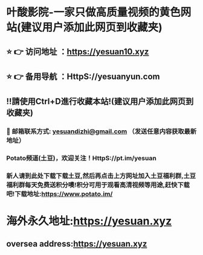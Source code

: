# 叶酸影院-一家只做高质量视频的黄色网站(建议用户添加此网页到收藏夹)

## ⭐️ 👉 访问地址 ：https://yesuan10.xyz
## ⭐️ 👉 备用导航 ：HttpS://yesuanyun.com

## ‼️請使用Ctrl+D進行收藏本站!(建议用户添加此网页到收藏夹)

### 📧 邮箱联系方式: yesuandizhi@gmail.com （发送任意内容获取最新地址）

### Potato频道(土豆)，欢迎关注！HttpS://pt.im/yesuan

### 新人请到此处下载下载土豆,然后再点击上方网址加入土豆福利群,土豆福利群每天免费送积分噢!积分可用于观看高清视频等用途,赶快下载吧!下载地址:https://www.potato.im/

# 海外永久地址:https://yesuan.xyz
## oversea address:https://yesuan.xyz

